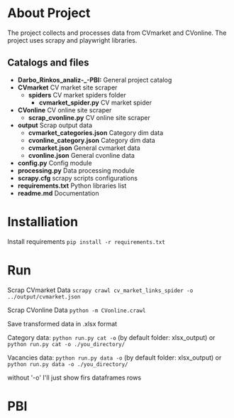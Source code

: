 # About Project
The project collects and processes data from CVmarket and CVonline. The project uses scrapy and playwright libraries. 

## Catalogs and files

- **Darbo_Rinkos_analiz-_-PBI:** General project catalog
- **CVmarket** CV market site scraper
    - **spiders** CV market spiders folder
        - **cvmarket_spider.py** CV market spider
- **CVonline** CV online site scraper
    - **scrap_cvonline.py** CV online site scraper
- **output** Scrap output data
    - **cvmarket_categories.json** Category dim data
    - **cvonline_category.json** Category dim data
    - **cvmarket.json** General cvmarket data
    - **cvonline.json** General cvonline data
- **config.py** Config module
- **processing.py** Data processing module
- **scrapy.cfg** scrapy scripts configurations 
- **requirements.txt** Python libraries list 
- **readme.md** Documentation 
# Installiation
Install requirements
```pip install -r requirements.txt```

# Run

Scrap CVmarket Data
```scrapy crawl cv_market_links_spider -o ../output/cvmarket.json``` 

Scrap CVonline Data
```python -m CVonline.crawl```

Save transformed data in .xlsx format

Category data:
```python run.py cat -o``` (by default folder: xlsx_output)
or 
```python run.py cat -o ./you_directory/```

Vacancies data:
```python run.py data -o``` (by default folder: xlsx_output)
or 
```python run.py data -o ./you_directory/```

without '-o' I'll just show firs dataframes rows

# PBI